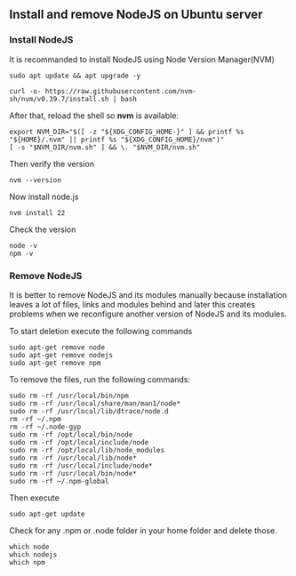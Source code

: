 
## Install and remove NodeJS on Ubuntu server

### **Install NodeJS**

It is recommanded to install NodeJS using Node Version Manager(NVM)

``` console
sudo apt update && apt upgrade -y
```

``` console
curl -o- https://raw.githubusercontent.com/nvm-sh/nvm/v0.39.7/install.sh | bash
```

After that, reload the shell so **nvm** is available:

``` console
export NVM_DIR="$([ -z "${XDG_CONFIG_HOME-}" ] && printf %s "${HOME}/.nvm" || printf %s "${XDG_CONFIG_HOME}/nvm")"
[ -s "$NVM_DIR/nvm.sh" ] && \. "$NVM_DIR/nvm.sh"
```
Then verify the version
``` console
nvm --version
```

Now install node.js
``` console
nvm install 22
```

Check the version
``` console
node -v
npm -v
```


### **Remove NodeJS**

It is better to remove NodeJS and its modules manually because installation leaves a lot of files, links and modules behind and later this creates problems when we reconfigure another version of NodeJS and its modules.

To start deletion execute the following commands
``` console
sudo apt-get remove node
sudo apt-get remove nodejs
sudo apt-get remove npm
```

To remove the files, run the following commands:

``` console
sudo rm -rf /usr/local/bin/npm 
sudo rm -rf /usr/local/share/man/man1/node* 
sudo rm -rf /usr/local/lib/dtrace/node.d
rm -rf ~/.npm
rm -rf ~/.node-gyp
sudo rm -rf /opt/local/bin/node
sudo rm -rf /opt/local/include/node
sudo rm -rf /opt/local/lib/node_modules
sudo rm -rf /usr/local/lib/node*
sudo rm -rf /usr/local/include/node*
sudo rm -rf /usr/local/bin/node*
sudo rm -rf ~/.npm-global
```

Then execute
``` console
sudo apt-get update
```

Check for any .npm or .node folder in your home folder and delete those.

``` console
which node
which nodejs
which npm
```
